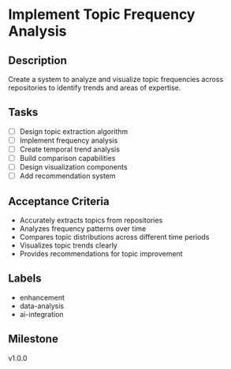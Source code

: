 # Implement Topic Frequency Analysis

## Description
Create a system to analyze and visualize topic frequencies across repositories to identify trends and areas of expertise.

## Tasks
- [ ] Design topic extraction algorithm
- [ ] Implement frequency analysis
- [ ] Create temporal trend analysis
- [ ] Build comparison capabilities
- [ ] Design visualization components
- [ ] Add recommendation system

## Acceptance Criteria
- Accurately extracts topics from repositories
- Analyzes frequency patterns over time
- Compares topic distributions across different time periods
- Visualizes topic trends clearly
- Provides recommendations for topic improvement

## Labels
- enhancement
- data-analysis
- ai-integration

## Milestone
v1.0.0